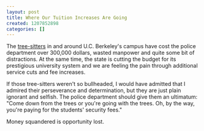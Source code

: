 ```yaml
---
layout: post
title: Where Our Tuition Increases Are Going
created: 1207852898
categories: []
---
```

The [tree-sitters](http://www.insidebayarea.com/oaklandtribune/localnews/ci_8821969) in and around U.C. Berkeley's campus have cost the police department over 300,000 dollars, wasted manpower and quite some bit of distractions. At the same time, the state is cutting the budget for its prestigious university system and we are feeling the pain through additional service cuts and fee increases.

If those tree-sitters weren't so bullheaded, I would have admitted that I admired their perseverance and determination, but they are just plain ignorant and selfish. The police department should give them an ultimatum: "Come down from the trees or you're going with the trees. Oh, by the way, you're paying for the students' security fees."

Money squandered is opportunity lost.

